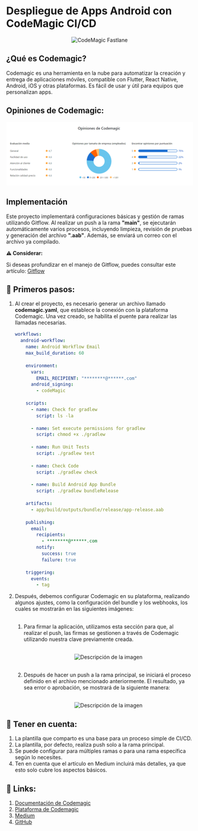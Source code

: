 # Despliegue de Apps Android con CodeMagic CI/CD

<p align="center">
    <img src="https://blog.codemagic.io/uploads/covers/CM_Fastlane.png" alt="CodeMagic Fastlane">
</p>

## ¿Qué es Codemagic?

Codemagic es una herramienta en la nube para automatizar la creación y entrega de aplicaciones móviles, compatible con Flutter, React Native, Android, iOS y otras plataformas. Es fácil de usar y útil para equipos que personalizan apps.

## Opiniones de Codemagic:

<p align="center">
    <img src="./images/file_one.png" alt="Descripción de la imagen">
</p>

## Implementación

Este proyecto implementará configuraciones básicas y gestión de ramas utilizando Gitflow. Al realizar un push a la rama **"main"**, se ejecutarán automáticamente varios procesos, incluyendo limpieza, revisión de pruebas y generación del archivo **".aab"**. Además, se enviará un correo con el archivo ya compilado.

**⚠️ Considerar:**

Si deseas profundizar en el manejo de Gitflow, puedes consultar este artículo: [Gitflow](https://medium.com/p/568f126a80cf)

## 📝 Primeros pasos:

1. Al crear el proyecto, es necesario generar un archivo llamado **codemagic.yaml**, que establece la conexión con la plataforma Codemagic. Una vez creado, se habilita el puente para realizar las llamadas necesarias.

   ```yaml
   workflows:
     android-workflow:
       name: Android Workflow Email
       max_build_duration: 60

       environment:
         vars:
           EMAIL_RECIPIENT: "********@******.com"
         android_signing:
           - codeMagic

       scripts:
         - name: Check for gradlew
           script: ls -la

         - name: Set execute permissions for gradlew
           script: chmod +x ./gradlew

         - name: Run Unit Tests
           script: ./gradlew test

         - name: Check Code
           script: ./gradlew check

         - name: Build Android App Bundle
           script: ./gradlew bundleRelease

       artifacts:
         - app/build/outputs/bundle/release/app-release.aab

       publishing:
         email:
           recipients:
             - ********@******.com
           notify:
             success: true
             failure: true

       triggering:
         events:
           - tag
2. Después, debemos configurar Codemagic en su plataforma, realizando algunos ajustes, como la configuración del bundle y los webhooks, los cuales se mostrarán en las siguientes imágenes:<br><br>

    1. Para firmar la aplicación, utilizamos esta sección para que, al realizar el push, las firmas se gestionen a través de Codemagic utilizando nuestra clave previamente creada.<br><br>
        <p align="center">
            <img src="./images/file_two.png" alt="Descripción de la imagen">
        </p><br>
    2. Después de hacer un push a la rama principal, se iniciará el proceso definido en el archivo mencionado anteriormente. El resultado, ya sea error o aprobación, se mostrará de la siguiente manera:<br><br>
        <p align="center">
                <img src="./images/file_three.png" alt="Descripción de la imagen">
        </p>

## 💭 Tener en cuenta:

1. La plantilla que comparto es una base para un proceso simple de CI/CD.
2. La plantilla, por defecto, realiza push solo a la rama principal.
3. Se puede configurar para múltiples ramas o para una rama específica según lo necesites.
4. Ten en cuenta que el artículo en Medium incluirá más detalles, ya que esto solo cubre los aspectos básicos.

## 🔗 Links:

1. [Documentación de Codemagic](https://docs.codemagic.io/?utm_source=app&utm_campaign=main-page&_gl=1*yf18d8*_gcl_au*MTYwNDI5NTg0LjE3MjYzMDY1NzE)
2. [Plataforma de Codemagic](https://codemagic.io/start/)
3. [Medium](https://leccbo1995.medium.com/codemagic-cd-ci-fe06a5bf382e)
4. [GitHub](https://github.com/leandro1995/CodeMagic/tree/main)